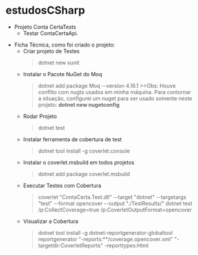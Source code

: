 # estudosCSharp

- Projeto Conta CertaTests
    - Testar ContaCertaApi.

*  Ficha Técnica, como foi criado o projeto:  
    - Criar projeto de Testes
        > dotnet new xunit
    - Instalar o Pacote NuGet do Moq
        > dotnet add package Moq --version 4.16.1
            >>Obs: Houve conflito com nugts usados em minha máquina. Para contornar a situação, configurei um nuget para ser usado somente neste projeto: <b>dotnet new nugetconfig</b>
    - Rodar Projeto
        > dotnet test
    - Instalar ferramenta de cobertura de test
        > dotnet tool install -g coverlet.console
    - Instalar o coverlet.msbuild em todos projetos
        > dotnet add package coverlet.msbuild
    - Executar Testes com Cobertura
        > coverlet "ContaCerta.Test.dll" --target "dotnet" --targetargs "test" --format opencover --output "./TestResults/"
        > dotnet test /p:CollectCoverage=true /p:CoverletOutputFormat=opencover
    - Visualizar a Cobertura
        > dotnet tool install -g dotnet-reportgenerator-globaltool
        > reportgenerator "-reports:**/coverage.opencover.xml" "-targetdir:CoverletReports" -reporttypes:Html


